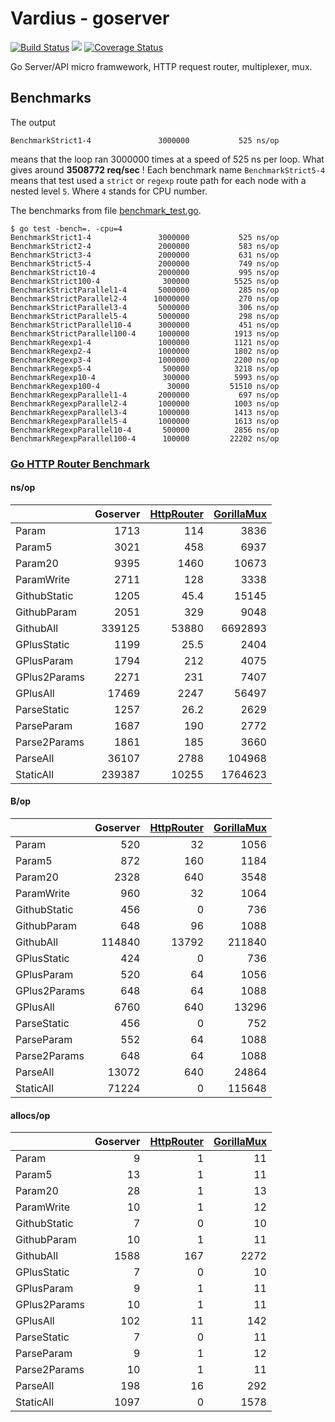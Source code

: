 Vardius - goserver
================
[![Build Status](https://travis-ci.org/vardius/goserver.svg?branch=master)](https://travis-ci.org/vardius/goserver) [![](https://godoc.org/github.com/vardius/goserver?status.svg)](http://godoc.org/github.com/vardius/goserver) [![Coverage Status](https://coveralls.io/repos/github/vardius/goserver/badge.svg?branch=master)](https://coveralls.io/github/vardius/goserver?branch=master)

Go Server/API micro framwework, HTTP request router, multiplexer, mux.

Benchmarks
----------------
The output
```
BenchmarkStrict1-4             	 3000000	       525 ns/op
```
means that the loop ran 3000000 times at a speed of 525 ns per loop. What gives around **3508772 req/sec** !
Each benchmark name `BenchmarkStrict5-4 ` means that test used a `strict` or `regexp` route path for each node with a nested level `5`. Where `4` stands for CPU number.

The benchmarks from file [benchmark_test.go](benchmark_test.go).
```
$ go test -bench=. -cpu=4
BenchmarkStrict1-4             	 3000000	       525 ns/op
BenchmarkStrict2-4             	 2000000	       583 ns/op
BenchmarkStrict3-4             	 2000000	       631 ns/op
BenchmarkStrict5-4             	 2000000	       749 ns/op
BenchmarkStrict10-4            	 2000000	       995 ns/op
BenchmarkStrict100-4           	  300000	      5525 ns/op
BenchmarkStrictParallel1-4     	 5000000	       285 ns/op
BenchmarkStrictParallel2-4     	10000000	       270 ns/op
BenchmarkStrictParallel3-4     	 5000000	       306 ns/op
BenchmarkStrictParallel5-4     	 5000000	       298 ns/op
BenchmarkStrictParallel10-4    	 3000000	       451 ns/op
BenchmarkStrictParallel100-4   	 1000000	      1913 ns/op
BenchmarkRegexp1-4             	 1000000	      1121 ns/op
BenchmarkRegexp2-4             	 1000000	      1802 ns/op
BenchmarkRegexp3-4             	 1000000	      2200 ns/op
BenchmarkRegexp5-4             	  500000	      3218 ns/op
BenchmarkRegexp10-4            	  300000	      5993 ns/op
BenchmarkRegexp100-4           	   30000	     51510 ns/op
BenchmarkRegexpParallel1-4     	 2000000	       697 ns/op
BenchmarkRegexpParallel2-4     	 1000000	      1003 ns/op
BenchmarkRegexpParallel3-4     	 1000000	      1413 ns/op
BenchmarkRegexpParallel5-4     	 1000000	      1613 ns/op
BenchmarkRegexpParallel10-4    	  500000	      2856 ns/op
BenchmarkRegexpParallel100-4   	  100000	     22202 ns/op
```
### [Go HTTP Router Benchmark](https://github.com/julienschmidt/go-http-routing-benchmark)
#### ns/op
| | **Goserver** | [HttpRouter](https://github.com/julienschmidt/httprouter) | [GorillaMux](https://github.com/gorilla/mux) |
|:-------------|-------------:|------------:|--------------:|
| Param        | 1713   | 114   | 3836    |
| Param5       | 3021   | 458   | 6937    |
| Param20      | 9395   | 1460  | 10673   |
| ParamWrite   | 2711   | 128   | 3338    |
| GithubStatic | 1205   | 45.4  | 15145   |
| GithubParam  | 2051   | 329   | 9048    |
| GithubAll    | 339125 | 53880 | 6692893 |
| GPlusStatic  | 1199   | 25.5  | 2404    |
| GPlusParam   | 1794   | 212   | 4075    |
| GPlus2Params | 2271   | 231   | 7407    |
| GPlusAll     | 17469  | 2247  | 56497   |
| ParseStatic  | 1257   | 26.2  | 2629    |
| ParseParam   | 1687   | 190   | 2772    |
| Parse2Params | 1861   | 185   | 3660    |
| ParseAll     | 36107  | 2788  | 104968  |
| StaticAll    | 239387 | 10255 | 1764623 |
#### B/op
| | **Goserver** | [HttpRouter](https://github.com/julienschmidt/httprouter) | [GorillaMux](https://github.com/gorilla/mux) |
|:-------------|-----------:|------------:|-----------:|
| Param        | 520        | 32          | 1056       |
| Param5       | 872        | 160         | 1184       |
| Param20      | 2328       | 640         | 3548       |
| ParamWrite   | 960        | 32          | 1064       |
| GithubStatic | 456        | 0           | 736        |
| GithubParam  | 648        | 96          | 1088       |
| GithubAll    | 114840     | 13792       | 211840     |
| GPlusStatic  | 424        | 0           | 736        |
| GPlusParam   | 520        | 64          | 1056       |
| GPlus2Params | 648        | 64          | 1088       |
| GPlusAll     | 6760       | 640         | 13296      |
| ParseStatic  | 456        | 0           | 752        |
| ParseParam   | 552        | 64          | 1088       |
| Parse2Params | 648        | 64          | 1088       |
| ParseAll     | 13072      | 640         | 24864      |
| StaticAll    | 71224      | 0           | 115648     |
#### allocs/op
| | **Goserver** | [HttpRouter](https://github.com/julienschmidt/httprouter) | [GorillaMux](https://github.com/gorilla/mux) |
|:-------------|---------:|------------:|-------------:|
| Param        | 9        | 1           | 11           |
| Param5       | 13       | 1           | 11           |
| Param20      | 28       | 1           | 13           |
| ParamWrite   | 10       | 1           | 12           |
| GithubStatic | 7        | 0           | 10           |
| GithubParam  | 10       | 1           | 11           |
| GithubAll    | 1588     | 167         | 2272         |
| GPlusStatic  | 7        | 0           | 10           |
| GPlusParam   | 9        | 1           | 11           |
| GPlus2Params | 10       | 1           | 11           |
| GPlusAll     | 102      | 11          | 142          |
| ParseStatic  | 7        | 0           | 11           |
| ParseParam   | 9        | 1           | 12           |
| Parse2Params | 10       | 1           | 11           |
| ParseAll     | 198      | 16          | 292          |
| StaticAll    | 1097     | 0           | 1578         |
